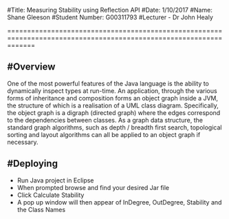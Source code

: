 #Title: Measuring Stability using Reflection API
#Date: 1/10/2017
#Name: Shane Gleeson
#Student Number: G00311793
#Lecturer - Dr John Healy

===================================================================================================================

#Overview
---------
One of the most powerful features of the Java language is the ability to dynamically inspect
types at run-time. An application, through the various forms of inheritance and composition
forms an object graph inside a JVM, the structure of which is a realisation of a UML class
diagram. Specifically, the object graph is a digraph (directed graph) where the edges correspond
to the dependencies between classes. As a graph data structure, the standard graph algorithms,
such as depth / breadth first search, topological sorting and layout algorithms can all be applied
to an object graph if necessary.

#Deploying
----------
- Run Java project in Eclipse
- When prompted browse and find your desired Jar file
- Click Calculate Stability
- A pop up window will then appear of InDegree, OutDegree, Stability and the Class Names

